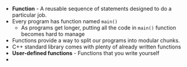 - **Function** - A reusable sequence of statements designed to do a particular job. 
- Every program has function named  `main()` 
	- As programs get longer, putting all the code in `main()` function becomes hard to manage
- Functions provide a way to split our programs into modular chunks.
- C++ standard library comes with plenty of already written functions
- **User-defined functions** - Functions that you write yourself
- 